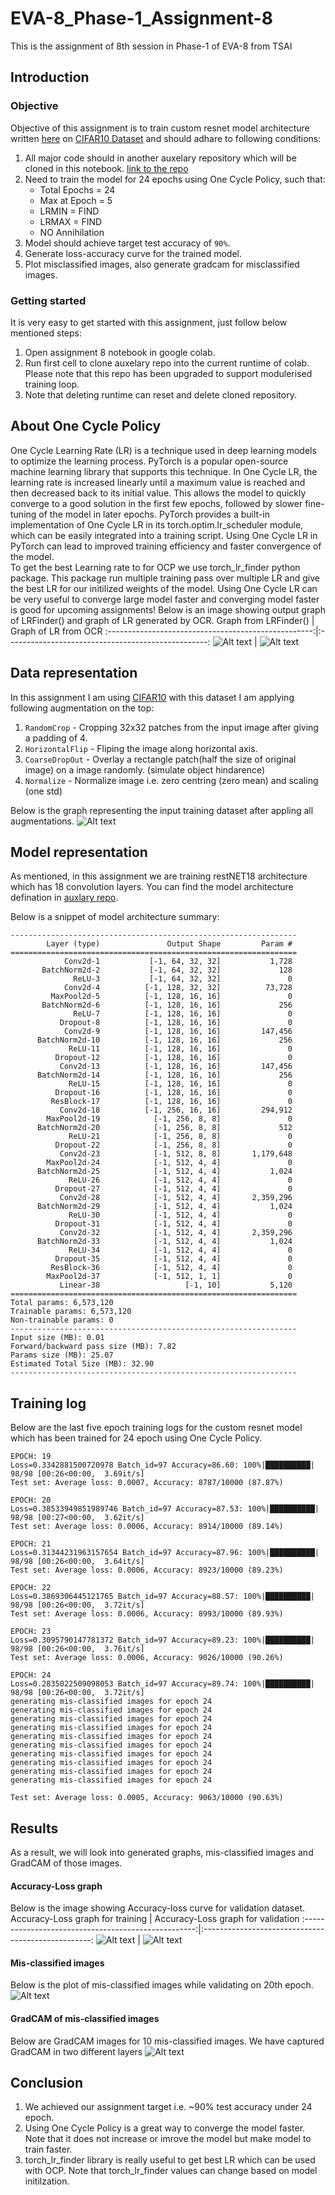 # EVA-8_Phase-1_Assignment-8

This is the assignment of 8th session in Phase-1 of EVA-8 from TSAI

## Introduction

### Objective
Objective of this assignment is to train custom resnet model architecture written [here](https://github.com/devdastl/eva8_source/blob/main/models/custom_resnet.py) on [CIFAR10 Dataset](http://yann.lecun.com/exdb/mnist/) and should adhare to following conditions:
1. All major code should in another auxelary repository which will be cloned in this notebook. [link to the repo](https://github.com/devdastl/eva8_source)
2. Need to train the model for 24 epochs using One Cycle Policy, such that:
    - Total Epochs = 24 
    - Max at Epoch = 5
    - LRMIN = FIND
    - LRMAX = FIND
    - NO Annihilation
4. Model should achieve target test accuracy of `90%`.
6. Generate loss-accuracy curve for the trained model.
7. Plot misclassified images, also generate gradcam for misclassified images.

### Getting started
It is very easy to get started with this assignment, just follow below mentioned steps:
1. Open assignment 8 notebook in google colab.
2. Run first cell to clone auxelary repo into the current runtime of colab. Please note that this repo has been upgraded to support modulerised training loop.
4. Note that deleting runtime can reset and delete cloned repository.

## About One Cycle Policy
One Cycle Learning Rate (LR) is a technique used in deep learning models to optimize the learning process. PyTorch is a popular open-source machine learning library that supports this technique. In One Cycle LR, the learning rate is increased linearly until a maximum value is reached and then decreased back to its initial value. This allows the model to quickly converge to a good solution in the first few epochs, followed by slower fine-tuning of the model in later epochs. PyTorch provides a built-in implementation of One Cycle LR in its torch.optim.lr_scheduler module, which can be easily integrated into a training script. Using One Cycle LR in PyTorch can lead to improved training efficiency and faster convergence of the model.
<br>
To get the best Learning rate to for OCP we use torch_lr_finder python package. This package run multiple training pass over multiple LR and give the best LR for our initilized weights of the model.
Using One Cycle LR can be very useful to converge large model faster and converging model faster is good for upcoming assignments! Below is an image showing output graph of LRFinder() and graph of LR generated by OCR.
Graph from LRFinder()                     | Graph of LR from OCR
:---------------------------------------------------:|:--------------------------------------------------:
![Alt text](report/lrf_8.png?raw=true "")  | ![Alt text](report/ocp_8.png?raw=true "")


## Data representation
In this assignment I am using [CIFAR10](https://www.cs.toronto.edu/~kriz/cifar.html) with this dataset I am applying following augmentation on the top:
1. `RandomCrop` - Cropping 32x32 patches from the input image after giving a padding of 4.
1. `HorizontalFlip` - Fliping the image along horizontal axis.
3. `CoarseDropOut` - Overlay a rectangle patch(half the size of original image) on a image randomly. (simulate object hindarence)
6. `Normalize` - Normalize image i.e. zero centring (zero mean) and scaling (one std)

Below is the graph representing the input training dataset after appling all augmentations.
![Alt text](report/data_6.png?raw=true "model architecture")

## Model representation
As mentioned, in this assignment we are training restNET18 architecture which has 18 convolution layers. You can find the model architecture defination in [auxlary repo](https://github.com/devdastl/eva8_source/blob/main/models/resnet.py).

Below is a snippet of model architecture summary:
```
----------------------------------------------------------------
        Layer (type)               Output Shape         Param #
================================================================
            Conv2d-1           [-1, 64, 32, 32]           1,728
       BatchNorm2d-2           [-1, 64, 32, 32]             128
              ReLU-3           [-1, 64, 32, 32]               0
            Conv2d-4          [-1, 128, 32, 32]          73,728
         MaxPool2d-5          [-1, 128, 16, 16]               0
       BatchNorm2d-6          [-1, 128, 16, 16]             256
              ReLU-7          [-1, 128, 16, 16]               0
           Dropout-8          [-1, 128, 16, 16]               0
            Conv2d-9          [-1, 128, 16, 16]         147,456
      BatchNorm2d-10          [-1, 128, 16, 16]             256
             ReLU-11          [-1, 128, 16, 16]               0
          Dropout-12          [-1, 128, 16, 16]               0
           Conv2d-13          [-1, 128, 16, 16]         147,456
      BatchNorm2d-14          [-1, 128, 16, 16]             256
             ReLU-15          [-1, 128, 16, 16]               0
          Dropout-16          [-1, 128, 16, 16]               0
         ResBlock-17          [-1, 128, 16, 16]               0
           Conv2d-18          [-1, 256, 16, 16]         294,912
        MaxPool2d-19            [-1, 256, 8, 8]               0
      BatchNorm2d-20            [-1, 256, 8, 8]             512
             ReLU-21            [-1, 256, 8, 8]               0
          Dropout-22            [-1, 256, 8, 8]               0
           Conv2d-23            [-1, 512, 8, 8]       1,179,648
        MaxPool2d-24            [-1, 512, 4, 4]               0
      BatchNorm2d-25            [-1, 512, 4, 4]           1,024
             ReLU-26            [-1, 512, 4, 4]               0
          Dropout-27            [-1, 512, 4, 4]               0
           Conv2d-28            [-1, 512, 4, 4]       2,359,296
      BatchNorm2d-29            [-1, 512, 4, 4]           1,024
             ReLU-30            [-1, 512, 4, 4]               0
          Dropout-31            [-1, 512, 4, 4]               0
           Conv2d-32            [-1, 512, 4, 4]       2,359,296
      BatchNorm2d-33            [-1, 512, 4, 4]           1,024
             ReLU-34            [-1, 512, 4, 4]               0
          Dropout-35            [-1, 512, 4, 4]               0
         ResBlock-36            [-1, 512, 4, 4]               0
        MaxPool2d-37            [-1, 512, 1, 1]               0
           Linear-38                   [-1, 10]           5,120
================================================================
Total params: 6,573,120
Trainable params: 6,573,120
Non-trainable params: 0
----------------------------------------------------------------
Input size (MB): 0.01
Forward/backward pass size (MB): 7.82
Params size (MB): 25.07
Estimated Total Size (MB): 32.90
----------------------------------------------------------------
```
## Training log
Below are the last five epoch training logs for the custom resnet model which has been trained for 24 epoch using One Cycle Policy.
```
EPOCH: 19
Loss=0.3342881500720978 Batch_id=97 Accuracy=86.60: 100%|██████████| 98/98 [00:26<00:00,  3.69it/s]
Test set: Average loss: 0.0007, Accuracy: 8787/10000 (87.87%)

EPOCH: 20
Loss=0.38533949851989746 Batch_id=97 Accuracy=87.53: 100%|██████████| 98/98 [00:27<00:00,  3.62it/s]
Test set: Average loss: 0.0006, Accuracy: 8914/10000 (89.14%)

EPOCH: 21
Loss=0.31344231963157654 Batch_id=97 Accuracy=87.96: 100%|██████████| 98/98 [00:26<00:00,  3.64it/s]
Test set: Average loss: 0.0006, Accuracy: 8923/10000 (89.23%)

EPOCH: 22
Loss=0.3869306445121765 Batch_id=97 Accuracy=88.57: 100%|██████████| 98/98 [00:26<00:00,  3.72it/s]
Test set: Average loss: 0.0006, Accuracy: 8993/10000 (89.93%)

EPOCH: 23
Loss=0.3095790147781372 Batch_id=97 Accuracy=89.23: 100%|██████████| 98/98 [00:26<00:00,  3.76it/s]
Test set: Average loss: 0.0006, Accuracy: 9026/10000 (90.26%)

EPOCH: 24
Loss=0.2835022509098053 Batch_id=97 Accuracy=89.74: 100%|██████████| 98/98 [00:26<00:00,  3.72it/s]
generating mis-classified images for epoch 24
generating mis-classified images for epoch 24
generating mis-classified images for epoch 24
generating mis-classified images for epoch 24
generating mis-classified images for epoch 24
generating mis-classified images for epoch 24
generating mis-classified images for epoch 24
generating mis-classified images for epoch 24
generating mis-classified images for epoch 24
generating mis-classified images for epoch 24

Test set: Average loss: 0.0005, Accuracy: 9063/10000 (90.63%)
```
## Results
As a result, we will look into generated graphs, mis-classified images and GradCAM of those images.

#### Accuracy-Loss graph
Below is the image showing Accuracy-loss curve for validation dataset.
Accuracy-Loss graph for training                     | Accuracy-Loss graph for validation
:---------------------------------------------------:|:--------------------------------------------------:
![Alt text](report/graph_train_8.png?raw=true "")  | ![Alt text](report/graph_eval_8.png?raw=true "")

#### Mis-classified images
Below is the plot of mis-classified images while validating on 20th epoch.
![Alt text](report/misclassified_8.png?raw=true "")


#### GradCAM of mis-classified images
Below are GradCAM images for 10 mis-classified images. We have captured GradCAM in two different layers
![Alt text](report/misclassified_grad_8.png?raw=true "")

## Conclusion
1. We achieved our assignment target i.e. ~90% test accuracy under 24 epoch.
1. Using One Cycle Policy is a great way to converge the model faster. Note that it does not increase or imrove the model but make model to train faster.
2. torch_lr_finder library is really useful to get best LR which can be used with OCP. Note that torch_lr_finder values can change based on model initilzation.
